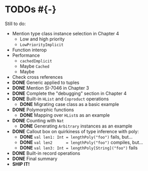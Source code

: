 # TODOs #{-}

Still to do:

  - Mention type class instance selection in Chapter 4
    - Low and high priority
    - `LowPriorityImplicit`
  - Function interop
  - Performance
    - `cachedImplicit`
    - Maybe `Cached`
    - Maybe
  - Check cross references
  - **DONE** Generic applied to tuples
  - **DONE** Mention SI-7046 in Chapter 3
  - **DONE** Complete the "debugging" section in Chapter 4
  - **DONE** Built-in `HList` and `Coproduct` operations
    - **DONE** Migrating case class as a basic example
  - **DONE** Polymorphic functions
    - **DONE** Mapping over `HList`s as an example
  - **DONE** Counting with `Nat`
    - **DONE** Generating `Arbitrary` instances as an example
  - **DONE** Callout box on quirkiness of type inference with poly:
    - **DONE** `val len1: Int = lengthPoly("foo")` fails, but...
    - **DONE** `val len2      = lengthPoly("foo")` compiles, but...
    - **DONE** `val len3: Int = lengthPoly[String]("foo")` fails
  - **DONE** Built-in record operations
  - **DONE** Final summary
  - **SHIP IT!**
